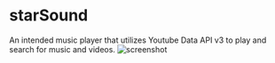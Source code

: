 # starSound
An intended music player that utilizes Youtube Data API v3 to play and search for music and videos.
![screenshot](https://i.imgur.com/559FUPT.png)